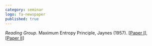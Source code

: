 ```yaml
---
category: seminar
logo: fa-newspaper
published: true
---
```


*Reading Group*. Maximum Entropy Principle, Jaynes (1957). [[Paper I](http://compbio.biosci.uq.edu.au/mediawiki/upload/b/b3/Jaynes_PhysRev1957-1.pdf)], [[Paper II](http://materias.df.uba.ar/ft3a2013c1/files/2012/07/Jaynes-information-theory-and-statistical-mechanic-II2.pdf)]
